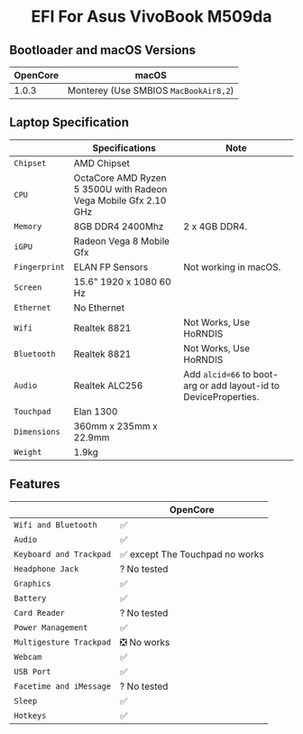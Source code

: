 # <div align="center">EFI For Asus VivoBook M509da</div> 

## Bootloader and macOS Versions

| OpenCore  | macOS   |
| --------  | ------- |
|   1.0.3   | Monterey (Use SMBIOS ```MacBookAir8,2```) |

</div>

## Laptop Specification
 
|                     | Specifications| Note |
| ---------------------------- | ---------------------- |------------------|
| ``Chipset``| AMD Chipset |   |
| ``CPU``| OctaCore AMD Ryzen 5 3500U with Radeon Vega Mobile Gfx 2.10 GHz|
| ``Memory``| 8GB DDR4 2400Mhz | 2 x 4GB DDR4. |
| ``iGPU``| Radeon Vega 8 Mobile Gfx |
| ``Fingerprint`` | ELAN FP Sensors | Not working in macOS. |
| ``Screen``| 15.6" 1920 x 1080 60 Hz |    |
| ``Ethernet``| No Ethernet |       |
| ``Wifi``| Realtek 8821 | Not Works, Use HoRNDIS | 
| ``Bluetooth``| Realtek 8821 | Not Works, Use HoRNDIS | 
| ``Audio``| Realtek ALC256 | Add `alcid=66` to boot-arg or add layout-id to DeviceProperties. |
| ``Touchpad``| Elan 1300 |
| ``Dimensions``| 360mm x 235mm x 22.9mm |     |
|``Weight``| 1.9kg |     |
  
<div align="center">
  
  
</div>

## Features

|                               | OpenCore             |
| ----------------------------- | -------------------- |
| ``Wifi and Bluetooth``|✅|
| ``Audio``|✅|
| ``Keyboard and Trackpad``|✅ except The Touchpad no works|
| ``Headphone Jack``|? No tested|
| ``Graphics``|✅|
| ``Battery``|✅|
| ``Card Reader``|? No tested|
| ``Power Management``|✅|
| ``Multigesture Trackpad``|❎ No works |                                 
| ``Webcam``|✅|
| ``USB Port``|✅|
| ``Facetime and iMessage``|? No tested|
| ``Sleep``|✅|
| ``Hotkeys``|✅|

